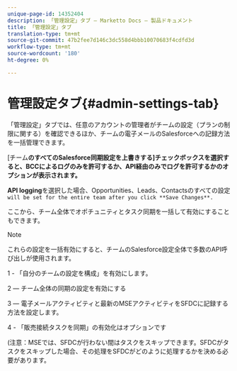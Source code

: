 ```yaml
---
unique-page-id: 14352404
description: 「管理設定」タブ — Marketto Docs — 製品ドキュメント
title: 「管理設定」タブ
translation-type: tm+mt
source-git-commit: 47b2fee7d146c3dc558d4bbb10070683f4cdfd3d
workflow-type: tm+mt
source-wordcount: '180'
ht-degree: 0%

---
```



# 管理設定タブ{#admin-settings-tab}

「管理設定」タブでは、任意のアカウントの管理者がチームの設定（プランの制限に関する）を確認できるほか、チームの電子メールのSalesforceへの記録方法を一括管理できます。

[チーム&#x200B;**のすべてのSalesforce同期設定を上書きする]チェックボックスを選択すると、BCCによるログのみを許可するか、API経由のみでログを許可するかのオプションが表示されます。**

**API logging**&#x200B;を選択した場合、Opportunities、Leads、Contactsのすべての設定`will be set for the entire team after you click **Save Changes**.`

ここから、チーム全体でオポチュニティとタスク同期を一括して有効にすることもできます。

>[!NOTE]
>
>これらの設定を一括有効にすると、チームのSalesforce設定全体で多数のAPI呼び出しが使用されます。

1 - 「自分のチームの設定を構成」を有効にします。

2 — チーム全体の同期の設定を有効にする

3 — 電子メールアクティビティと最新のMSEアクティビティをSFDCに記録する方法を設定します。

4 - 「販売接続タスクを同期」の有効化はオプションです

(注意：MSEでは、SFDCが行わない間はタスクをスキップできます。SFDCがタスクをスキップした場合、その処理をSFDCがどのように処理するかを決める必要があります。
